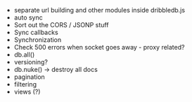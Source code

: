 * separate url building and other modules inside dribbledb.js
* auto sync
* Sort out the CORS / JSONP stuff
* Sync callbacks
* Synchronization
* Check 500 errors when socket goes away - proxy related?
* db.all()
* versioning?
* db.nuke() -> destroy all docs
* pagination
* filtering
* views (?)